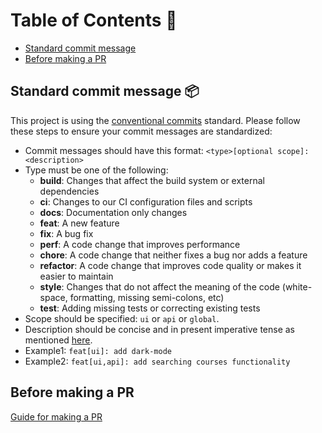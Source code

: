 # Table of Contents 📃

- [Standard commit message](#standard-commit-message-📦)
- [Before making a PR](#before-making-a-pr)

## Standard commit message 📦

This project is using the [conventional commits](https://www.conventionalcommits.org/en/v1.0.0/) standard. Please follow these steps to ensure your commit messages are standardized:

- Commit messages should have this format:
  `<type>[optional scope]: <description>`
- Type must be one of the following:
  - **build**: Changes that affect the build system or external dependencies
  - **ci**: Changes to our CI configuration files and scripts
  - **docs**: Documentation only changes
  - **feat**: A new feature
  - **fix**: A bug fix
  - **perf**: A code change that improves performance
  - **chore**: A code change that neither fixes a bug nor adds a feature
  - **refactor**: A code change that improves code quality or makes it easier to maintain
  - **style**: Changes that do not affect the meaning of the code (white-space, formatting, missing semi-colons, etc)
  - **test**: Adding missing tests or correcting existing tests
- Scope should be specified: `ui` or `api` or `global`.
- Description should be concise and in present imperative tense as mentioned [here](https://git.kernel.org/pub/scm/git/git.git/tree/Documentation/SubmittingPatches?h=v2.36.1#n181).
- Example1: `feat[ui]: add dark-mode`
- Example2: `feat[ui,api]: add searching courses functionality`

## Before making a PR

[Guide for making a PR](https://www.digitalocean.com/community/tutorials/how-to-create-a-pull-request-on-github)
